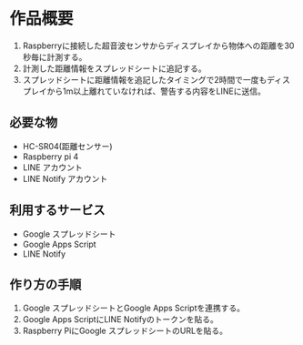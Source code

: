 # 作品概要
1. Raspberryに接続した超音波センサからディスプレイから物体への距離を30秒毎に計測する。
2. 計測した距離情報をスプレッドシートに追記する。
3. スプレッドシートに距離情報を追記したタイミングで2時間で一度もディスプレイから1m以上離れていなければ、警告する内容をLINEに送信。
## 必要な物
- HC-SR04(距離センサー)
- Raspberry pi 4 
- LINE アカウント
- LINE Notify アカウント
## 利用するサービス
- Google スプレッドシート
- Google Apps Script
- LINE Notify
## 作り方の手順
1. Google スプレッドシートとGoogle Apps Scriptを連携する。
2. Google Apps ScriptにLINE Notifyのトークンを貼る。
3. Raspberry PiにGoogle スプレッドシートのURLを貼る。
